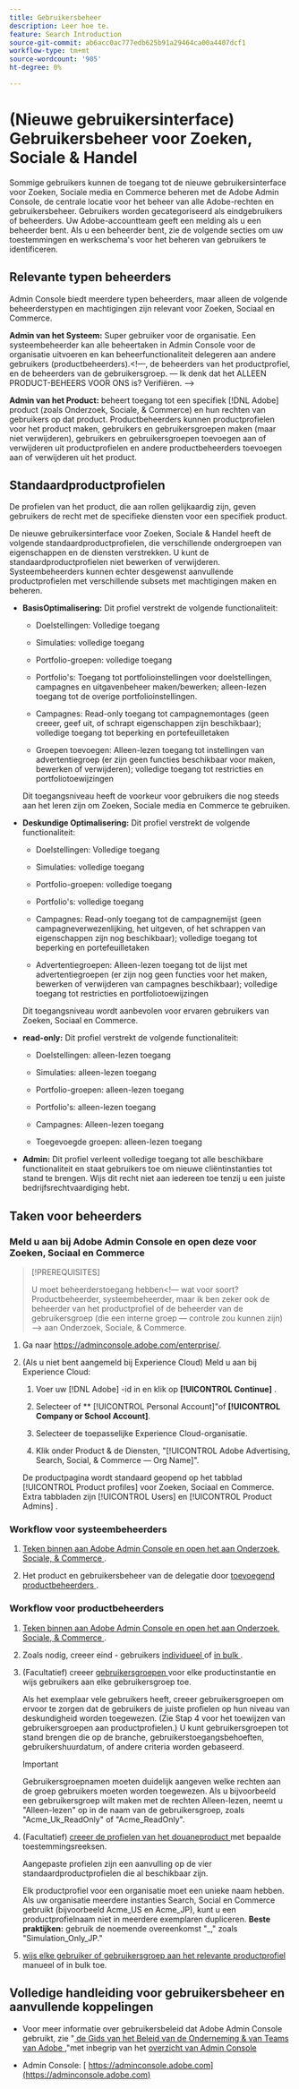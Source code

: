 ```yaml
---
title: Gebruikersbeheer
description: Leer hoe te.
feature: Search Introduction
source-git-commit: ab6acc0ac777edb625b91a29464ca00a4407dcf1
workflow-type: tm+mt
source-wordcount: '905'
ht-degree: 0%

---
```


# (Nieuwe gebruikersinterface) Gebruikersbeheer voor Zoeken, Sociale &amp; Handel

Sommige gebruikers kunnen de toegang tot de nieuwe gebruikersinterface voor Zoeken, Sociale media en Commerce beheren met de Adobe Admin Console, de centrale locatie voor het beheer van alle Adobe-rechten en gebruikersbeheer. Gebruikers worden gecategoriseerd als eindgebruikers of beheerders. Uw Adobe-accountteam geeft een melding als u een beheerder bent. Als u een beheerder bent, zie de volgende secties om uw toestemmingen en werkschema&#39;s voor het beheren van gebruikers te identificeren.<!-- How can you see what your user role is, or will your Adobe Account Team tell you? -->

## Relevante typen beheerders

Admin Console biedt meerdere typen beheerders, maar alleen de volgende beheerderstypen en machtigingen zijn relevant voor Zoeken, Sociaal en Commerce.

**Admin van het Systeem:** Super gebruiker voor de organisatie. Een systeembeheerder kan alle beheertaken in Admin Console voor de organisatie uitvoeren en kan beheerfunctionaliteit delegeren aan andere gebruikers (productbeheerders).&lt;!—, de beheerders van het productprofiel, en de beheerders van de gebruikersgroep.  — Ik denk dat het ALLEEN PRODUCT-BEHEERS VOOR ONS is?  Verifiëren. —>

**Admin van het Product:** beheert toegang tot een specifiek [!DNL Adobe] product (zoals Onderzoek, Sociale, &amp; Commerce) en hun rechten van gebruikers op dat product. Productbeheerders kunnen productprofielen voor het product maken, gebruikers en gebruikersgroepen maken (maar niet verwijderen), gebruikers en gebruikersgroepen toevoegen aan of verwijderen uit productprofielen en andere productbeheerders toevoegen aan of verwijderen uit het product.

<!--
**Product profile admin:** Manages assigned product profiles for individual products. A product profile admin can add (but not remove) users and user groups to the organization; add or remove users and user groups from product profiles; and assign or revoke permissions from product profiles. [I don't think this is applicable: and manage the product roles for product profiles.]

**User group admin:** Manages assigned user groups and their access rights. A user group admin can add or remove users from groups and add or remove user group admins from groups.
-->

## Standaardproductprofielen

De profielen van het product, die aan rollen gelijkaardig zijn, geven gebruikers de recht met de specifieke diensten voor een specifiek product.

De nieuwe gebruikersinterface voor Zoeken, Sociale &amp; Handel heeft de volgende standaardproductprofielen, die verschillende ondergroepen van eigenschappen en de diensten verstrekken. U kunt de standaardproductprofielen niet bewerken of verwijderen. Systeembeheerders kunnen echter desgewenst aanvullende productprofielen met verschillende subsets met machtigingen maken en beheren.

* **BasisOptimalisering:** Dit profiel verstrekt de volgende functionaliteit:

   * Doelstellingen: Volledige toegang

   * Simulaties: volledige toegang

   * Portfolio-groepen: volledige toegang

   * Portfolio&#39;s: Toegang tot portfolioinstellingen voor doelstellingen, campagnes en uitgavenbeheer maken/bewerken; alleen-lezen toegang tot de overige portfolioinstellingen.

   * Campagnes: Read-only toegang tot campagnemontages (geen creeer, geef uit, of schrapt eigenschappen zijn beschikbaar); volledige toegang tot beperking en portefeuilletaken <!-- Is that the correct wording? -->

   * Groepen toevoegen: Alleen-lezen toegang tot instellingen van advertentiegroep (er zijn geen functies beschikbaar voor maken, bewerken of verwijderen); volledige toegang tot restricties en portfoliotoewijzingen <!-- Is that the correct wording? -->

  Dit toegangsniveau heeft de voorkeur voor gebruikers die nog steeds aan het leren zijn om Zoeken, Sociale media en Commerce te gebruiken.

* **Deskundige Optimalisering:** Dit profiel verstrekt de volgende functionaliteit:

   * Doelstellingen: Volledige toegang

   * Simulaties: volledige toegang

   * Portfolio-groepen: volledige toegang

   * Portfolio&#39;s: volledige toegang

   * Campagnes: Read-only toegang tot de campagnemijst (geen campagneverwezenlijking, het uitgeven, of het schrappen van eigenschappen zijn nog beschikbaar); volledige toegang tot beperking en portefeuilletaken <!-- Is that the correct wording? -->

   * Advertentiegroepen: Alleen-lezen toegang tot de lijst met advertentiegroepen (er zijn nog geen functies voor het maken, bewerken of verwijderen van campagnes beschikbaar); volledige toegang tot restricties en portfoliotoewijzingen <!-- Is that the correct wording? -->

  Dit toegangsniveau wordt aanbevolen voor ervaren gebruikers van Zoeken, Sociaal en Commerce.

* **read-only:** Dit profiel verstrekt de volgende functionaliteit:

   * Doelstellingen: alleen-lezen toegang

   * Simulaties: alleen-lezen toegang

   * Portfolio-groepen: alleen-lezen toegang

   * Portfolio&#39;s: alleen-lezen toegang

   * Campagnes: Alleen-lezen toegang

   * Toegevoegde groepen: alleen-lezen toegang

* **Admin:** Dit profiel verleent volledige toegang tot alle beschikbare functionaliteit en staat gebruikers toe om nieuwe cliëntinstanties tot stand te brengen. Wijs dit recht niet aan iedereen toe tenzij u een juiste bedrijfsrechtvaardiging hebt.

<!-- Do I need to include this? If so, adjust wording as needed

## Product-specific instances

 -->

## Taken voor beheerders

### Meld u aan bij Adobe Admin Console en open deze voor Zoeken, Sociaal en Commerce

>[!PREREQUISITES]
>
>U moet beheerderstoegang hebben&lt;!— wat voor soort? Productbeheerder, systeembeheerder, maar ik ben zeker ook de beheerder van het productprofiel of de beheerder van de gebruikersgroep (die een interne groep — controle zou kunnen zijn) —> aan Onderzoek, Sociale, &amp; Commerce.

1. Ga naar https://adminconsole.adobe.com/enterprise/.

1. (Als u niet bent aangemeld bij Experience Cloud) Meld u aan bij Experience Cloud:

   1. Voer uw [!DNL Adobe] -id in en klik op **[!UICONTROL Continue]** .

   1. Selecteer of ** [!UICONTROL Personal Account]&quot;of **[!UICONTROL Company or School Account]**.<!-- Will it necessarily be "Company or School Account?" -->

   1. Selecteer de toepasselijke Experience Cloud-organisatie.

   1. Klik onder Product &amp; de Diensten, &quot;[!UICONTROL Adobe Advertising, Search, Social, & Commerce — Org Name]&quot;.

   De productpagina wordt standaard geopend op het tabblad [!UICONTROL Product profiles] voor Zoeken, Sociaal en Commerce. Extra tabbladen zijn [!UICONTROL Users] en [!UICONTROL Product Admins] .

### Workflow voor systeembeheerders

1. [ Teken binnen aan Adobe Admin Console en open het aan Onderzoek, Sociale, &amp; Commerce ](#open-admin-console).

1. Het product en gebruikersbeheer van de delegatie door [ toevoegend productbeheerders ](https://helpx.adobe.com/enterprise/using/admin-roles.html#enterprise).

<!-- what else? -->

### Workflow voor productbeheerders

1. [ Teken binnen aan Adobe Admin Console en open het aan Onderzoek, Sociale, &amp; Commerce ](#open-admin-console).

1. Zoals nodig, creeer eind - gebruikers [ individueel ](https://helpx.adobe.com/enterprise/using/manage-users-individually.html) of [ in bulk ](https://helpx.adobe.com/enterprise/using/bulk-upload-users.html).

1. (Facultatief) creeer [ gebruikersgroepen ](https://helpx.adobe.com/enterprise/using/user-groups.html) voor elke productinstantie en wijs gebruikers aan elke gebruikersgroep toe.

   Als het exemplaar vele gebruikers heeft, creeer gebruikersgroepen om ervoor te zorgen dat de gebruikers de juiste profielen op hun niveau van deskundigheid worden toegewezen. (Zie Stap 4 voor het toewijzen van gebruikersgroepen aan productprofielen.) U kunt gebruikersgroepen tot stand brengen die op de branche, gebruikerstoegangsbehoeften, gebruikershuurdatum, of andere criteria worden gebaseerd.

   >[!IMPORTANT]
   >
   >Gebruikersgroepnamen moeten duidelijk aangeven welke rechten aan de groep gebruikers moeten worden toegewezen. Als u bijvoorbeeld een gebruikersgroep wilt maken met de rechten Alleen-lezen, neemt u &quot;Alleen-lezen&quot; op in de naam van de gebruikersgroep, zoals &quot;Acme_Uk_ReadOnly&quot; of &quot;Acme_ReadOnly&quot;.

1. (Facultatief) [ creeer de profielen van het douaneproduct ](https://helpx.adobe.com/enterprise/using/manage-product-profiles.html) met bepaalde toestemmingsreeksen.

   Aangepaste profielen zijn een aanvulling op de vier standaardproductprofielen die al beschikbaar zijn.

   Elk productprofiel voor een organisatie moet een unieke naam hebben. Als uw organisatie meerdere instanties Search, Social en Commerce gebruikt (bijvoorbeeld Acme_US en Acme_JP), kunt u een productprofielnaam niet in meerdere exemplaren dupliceren. **Beste praktijken:** gebruik de noemende overeenkomst &quot;<Name>_<Instance>,&quot; zoals &quot;Simulation_Only_JP.&quot;

1. [ wijs elke gebruiker of gebruikersgroep aan het relevante productprofiel ](https://helpx.adobe.com/enterprise/using/manage-product-profiles.html) manueel of in bulk toe.

## Volledige handleiding voor gebruikersbeheer en aanvullende koppelingen

* Voor meer informatie over gebruikersbeleid dat Adobe Admin Console gebruikt, zie &quot;[ de Gids van het Beleid van de Onderneming &amp; van Teams van Adobe ](https://helpx.adobe.com/enterprise/admin-guide.html),&quot;met inbegrip van het [ overzicht van Admin Console ](https://helpx.adobe.com/nl/enterprise/using/admin-console.html)

* Admin Console: [ https://adminconsole.adobe.com](https://adminconsole.adobe.com)
